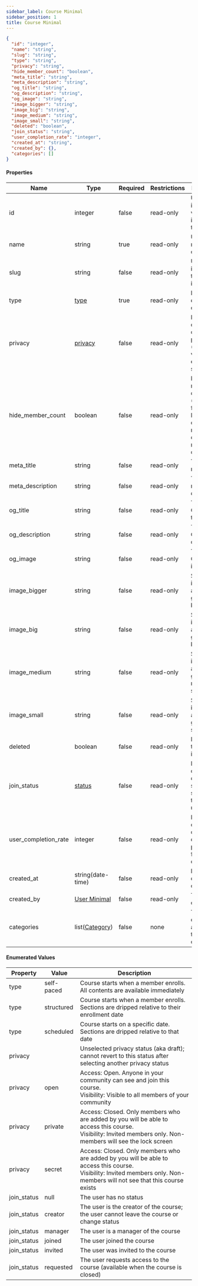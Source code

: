 ```yaml
---
sidebar_label: Course Minimal
sidebar_position: 1
title: Course Minimal
---
```


```json
{
  "id": "integer",
  "name": "string",
  "slug": "string",
  "type": "string",
  "privacy": "string",
  "hide_member_count": "boolean",
  "meta_title": "string",
  "meta_description": "string",
  "og_title": "string",
  "og_description": "string",
  "og_image": "string",
  "image_bigger": "string",
  "image_big": "string",
  "image_medium": "string",
  "image_small": "string",
  "deleted": "boolean",
  "join_status": "string",
  "user_completion_rate": "integer",
  "created_at": "string",
  "created_by": {},
  "categories": []
}

```

#### Properties

| Name                 | Type                                                              | Required | Restrictions | Description                                                                                |
|----------------------|-------------------------------------------------------------------|----------|--------------|--------------------------------------------------------------------------------------------|
| id                   | integer                                                           | false    | read-only    | Unique integer value identifying this course                                               |                                                                         |
| name                 | string                                                            | true     | read-only    | Unique name of the course                                                                  |
| slug                 | string                                                            | false    | read-only    | Unique slug identifying this course in a URL                                               |
| type                 | [type](/docs/apireference/v2/schemas/course#enumerated-values)    | true     | read-only    | Enum to define the course type                                                             |
| privacy              | [privacy](/docs/apireference/v2/schemas/course#enumerated-values) | false    | read-only    | Enum to define the course privacy (default value: empty string)                            |
| hide_member_count    | boolean                                                           | false    | read-only    | Hide member count (default: false).<br/>If enabled, only managers can see the member count |
| meta_title           | string                                                            | false    | read-only    | The course meta title                                                                      |
| meta_description     | string                                                            | false    | read-only    | The course meta description                                                                |
| og_title             | string                                                            | false    | read-only    | The course Open Graph title                                                                |
| og_description       | string                                                            | false    | read-only    | The course Open Graph description                                                          |
| og_image             | string                                                            | false    | read-only    | The course Open Graph image                                                                |
| image_bigger         | string                                                            | false    | read-only    | Squared image - auto generated bigger size                                                 |
| image_big            | string                                                            | false    | read-only    | Squared image - auto generated big size                                                    |
| image_medium         | string                                                            | false    | read-only    | Squared image - auto generated medium size                                                 |
| image_small          | string                                                            | false    | read-only    | Squared image - auto generated small size                                                  |
| deleted              | boolean                                                           | false    | read-only    | Define if this course is deleted                                                           |
| join_status          | [status](/docs/apireference/v2/schemas/course#enumerated-values)  | false    | read-only    | Enum to define the course subscription status of the current user                          |
| user_completion_rate | integer                                                           | false    | read-only    | Progress completion of the course in percentage for the current user                       |
| created_at           | string(date-time)                                                 | false    | read-only    | Datetime of course creation                                                                |
| created_by           | [User Minimal](/docs/apireference/v2/schemas/user_minimal)        | false    | read-only    | The course creator                                                                         |
| categories           | list([Category](/docs/apireference/v2/schemas/category))          | false    | none         | The categories associated to the course                                                    |

#### Enumerated Values

| Property    | Value      | Description                                                                                                                                                                  |
|-------------|------------|------------------------------------------------------------------------------------------------------------------------------------------------------------------------------|
| type        | self-paced | Course starts when a member enrolls. All contents are available immediately                                                                                                  |
| type        | structured | Course starts when a member enrolls. Sections are dripped relative to their enrollment date                                                                                  |
| type        | scheduled  | Course starts on a specific date. Sections are dripped relative to that date                                                                                                 |
| privacy     |            | Unselected privacy status (aka draft); cannot revert to this status after selecting another privacy status                                                                   |
| privacy     | open       | Access: Open. Anyone in your community can see and join this course.<br/>Visibility: Visible to all members of your community                                                |
| privacy     | private    | Access: Closed. Only members who are added by you will be able to access this course.<br/>Visibility: Invited members only. Non-members will see the lock screen             |
| privacy     | secret     | Access: Closed. Only members who are added by you will be able to access this course.<br/>Visibility: Invited members only. Non-members will not see that this course exists |
| join_status | null       | The user has no status                                                                                                                                                       |
| join_status | creator    | The user is the creator of the course; the user cannot leave the course or change status                                                                                     |
| join_status | manager    | The user is a manager of the course                                                                                                                                          |
| join_status | joined     | The user joined the course                                                                                                                                                   |
| join_status | invited    | The user was invited to the course                                                                                                                                           |
| join_status | requested  | The user requests access to the course (available when the course is closed)                                                                                                 |
